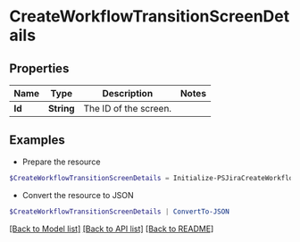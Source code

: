 # CreateWorkflowTransitionScreenDetails
## Properties

Name | Type | Description | Notes
------------ | ------------- | ------------- | -------------
**Id** | **String** | The ID of the screen. | 

## Examples

- Prepare the resource
```powershell
$CreateWorkflowTransitionScreenDetails = Initialize-PSJiraCreateWorkflowTransitionScreenDetails  -Id null
```

- Convert the resource to JSON
```powershell
$CreateWorkflowTransitionScreenDetails | ConvertTo-JSON
```

[[Back to Model list]](../README.md#documentation-for-models) [[Back to API list]](../README.md#documentation-for-api-endpoints) [[Back to README]](../README.md)

